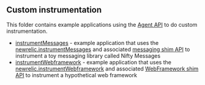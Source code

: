 ## Custom instrumentation
This folder contains example applications using the [Agent API](https://newrelic.github.io/node-newrelic/API.html) to do custom instrumentation.

 * [instrumentMessages](./instrument-messages) - example application that uses the [newrelic.instrumentMessages](https://newrelic.github.io/node-newrelic/API.html#instrumentMessages) and associated [messaging shim API](https://newrelic.github.io/node-newrelic/MessageShim.html) to instrument a toy messaging library called Nifty Messages
 * [instrumentWebframework](./instrument-webframework ) - example application that uses the [newrelic.instrumentWebframework](https://newrelic.github.io/node-newrelic/API.html#instrumentWebframework) and associated [WebFramework shim API](https://newrelic.github.io/node-newrelic/WebFrameworkShim.html) to instrument a hypothetical web framework 
